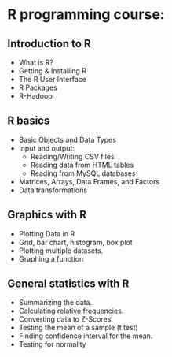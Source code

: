 R programming course:
=====================

Introduction to R
-----------------
* What is R?
* Getting & Installing R
* The R User Interface
* R Packages
* R-Hadoop

R basics
--------
* Basic Objects and Data Types
* Input and output:
	- Reading/Writing CSV files
	- Reading data from HTML tables
	- Reading from MySQL databases
* Matrices, Arrays, Data Frames, and Factors
* Data transformations

Graphics with R
---------------
* Plotting Data in R 
* Grid, bar chart, histogram, box plot
* Plotting multiple datasets.
* Graphing a function

General statistics with R
-------------------------
* Summarizing the data.
* Calculating relative frequencies.
* Converting data to Z-Scores.
* Testing the mean of a sample (t test)
* Finding confidence interval for the mean.
* Testing for normality
